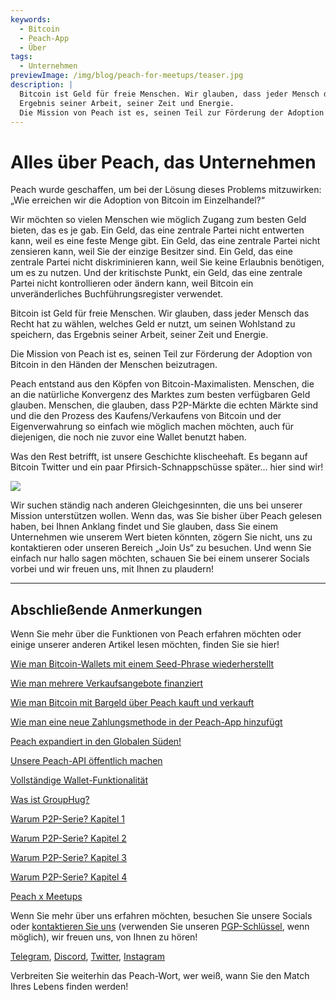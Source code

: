 ```yaml
---
keywords:
  - Bitcoin
  - Peach-App
  - Über
tags:
  - Unternehmen
previewImage: /img/blog/peach-for-meetups/teaser.jpg
description: |
  Bitcoin ist Geld für freie Menschen. Wir glauben, dass jeder Mensch das Recht hat zu wählen, welches Geld er nutzt, um seinen Wohlstand zu speichern, das
  Ergebnis seiner Arbeit, seiner Zeit und Energie.
  Die Mission von Peach ist es, seinen Teil zur Förderung der Adoption von Bitcoin in den Händen der Menschen beizutragen.
---
```


# Alles über Peach, das Unternehmen

Peach wurde geschaffen, um bei der Lösung dieses Problems mitzuwirken: „Wie erreichen wir die Adoption von Bitcoin im Einzelhandel?“

Wir möchten so vielen Menschen wie möglich Zugang zum besten Geld bieten, das es je gab. Ein Geld, das eine zentrale Partei nicht entwerten kann,
weil es eine feste Menge gibt. Ein Geld, das eine zentrale Partei nicht zensieren kann, weil Sie der einzige Besitzer sind. Ein Geld, das eine zentrale Partei
nicht diskriminieren kann, weil Sie keine Erlaubnis benötigen, um es zu nutzen. Und der kritischste Punkt, ein Geld, das eine zentrale Partei nicht kontrollieren
oder ändern kann, weil Bitcoin ein unveränderliches Buchführungsregister verwendet.

Bitcoin ist Geld für freie Menschen. Wir glauben, dass jeder Mensch das Recht hat zu wählen, welches Geld er nutzt, um seinen Wohlstand zu speichern, das
Ergebnis seiner Arbeit, seiner Zeit und Energie.

Die Mission von Peach ist es, seinen Teil zur Förderung der Adoption von Bitcoin in den Händen der Menschen beizutragen.

Peach entstand aus den Köpfen von Bitcoin-Maximalisten. Menschen, die an die natürliche Konvergenz des Marktes zum besten verfügbaren Geld glauben.
Menschen, die glauben, dass P2P-Märkte die echten Märkte sind und die den Prozess des Kaufens/Verkaufens von Bitcoin und der Eigenverwahrung
so einfach wie möglich machen möchten, auch für diejenigen, die noch nie zuvor eine Wallet benutzt haben.

Was den Rest betrifft, ist unsere Geschichte klischeehaft. Es begann auf Bitcoin Twitter und ein paar Pfirsich-Schnappschüsse später... hier sind wir!

![](/img/blog/all-about-peach-the-company/photo.jpg)

Wir suchen ständig nach anderen Gleichgesinnten, die uns bei unserer Mission unterstützen wollen. Wenn das, was Sie bisher über Peach gelesen haben, bei Ihnen Anklang findet und Sie glauben, dass Sie einem Unternehmen wie unserem Wert bieten könnten, zögern Sie nicht, uns zu kontaktieren oder unseren Bereich „Join Us“ zu besuchen. Und wenn Sie einfach nur hallo sagen möchten, schauen Sie bei einem unserer Socials vorbei und wir freuen uns, mit Ihnen zu plaudern!

---

## Abschließende Anmerkungen

Wenn Sie mehr über die Funktionen von Peach erfahren möchten oder einige unserer anderen Artikel lesen möchten, finden Sie sie hier!

[Wie man Bitcoin-Wallets mit einem Seed-Phrase wiederherstellt](https://peachbitcoin.com/de/blog/how-to-restore-peach-wallet/)

[Wie man mehrere Verkaufsangebote finanziert](https://peachbitcoin.com/de/blog/funding-multiple-sell-offers/)

[Wie man Bitcoin mit Bargeld über Peach kauft und verkauft](https://peachbitcoin.com/de/blog/how-to-buy-and-sell-bitcoin-with-cash-using-peach/)

[Wie man eine neue Zahlungsmethode in der Peach-App hinzufügt](https://peachbitcoin.com/de/blog/how-to-add-a-payment-method/)

[Peach expandiert in den Globalen Süden!](https://peachbitcoin.com/de/blog/peach-expands-to-the-global-south/)

[Unsere Peach-API öffentlich machen](https://peachbitcoin.com/de/blog/making-our-peach-api-public/)

[Vollständige Wallet-Funktionalität](https://peachbitcoin.com/de/blog/full-wallet-functionality/)

[Was ist GroupHug?](https://peachbitcoin.com/de/blog/group-hug/)

[Warum P2P-Serie? Kapitel 1](https://peachbitcoin.com/de/blog/why-p2p-chapter-1/)

[Warum P2P-Serie? Kapitel 2](https://peachbitcoin.com/de/blog/why-p2p-chapter-2/)

[Warum P2P-Serie? Kapitel 3](https://peachbitcoin.com/de/blog/why-p2p-chapter-3-circular-economies/)

[Warum P2P-Serie? Kapitel 4](https://peachbitcoin.com/de/blog/why-p2p-chapter-4-chains-of-trust/)

[Peach x Meetups](https://peachbitcoin.com/de/blog/peach-for-meetups/)

Wenn Sie mehr über uns erfahren möchten, besuchen Sie unsere Socials oder [kontaktieren Sie uns](mailto:hello@peachbitcoin.com) (verwenden Sie unseren [PGP-Schlüssel](https://keys.openpgp.org/vks/v1/by-fingerprint/48339A19645E2E53488E0E5479E1B270FACD1BD2), wenn möglich), wir freuen uns, von Ihnen zu hören!

[Telegram](https://t.me/peachtopeach), [Discord](https://discord.gg/ypeHz3SW54), [Twitter](https://twitter.com/peachbitcoin), [Instagram](https://instagram.com/peachbitcoin)

Verbreiten Sie weiterhin das Peach-Wort, wer weiß, wann Sie den Match Ihres Lebens finden werden!
